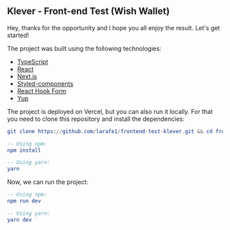 ## Klever - Front-end Test (Wish Wallet)

Hey, thanks for the opportunity and I hope you all enjoy the result. Let's get started!

The project was built using the following technologies:

- [TypeScript](https://typescriptlang.org/)
- [React](https://reactjs.org/)
- [Next.js](https://nextjs.org/)
- [Styled-components](https://styled-components.com/)
- [React Hook Form](https://react-hook-form.com/)
- [Yup](https://github.com/jquense/yup)

The project is deployed on Vercel, but you can also run it locally. For that you need to clone this repository and install the dependencies:

```elm
git clone https://github.com/larafe1/frontend-test-klever.git && cd frontend-test-klever

-- Using npm:
npm install

-- Using yarn:
yarn
```

Now, we can run the project:

```elm
-- Using npm:
npm run dev

-- Using yarn:
yarn dev
```
